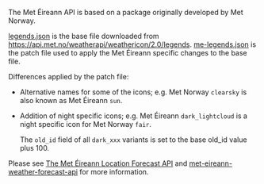 The Met Éireann API is based on a package originally developed by Met Norway.

[legends.json](legends.json) is the base file downloaded from https://api.met.no/weatherapi/weathericon/2.0/legends.
[me-legends.json](me-legends.json) is the patch file used to apply the Met Éireann specific changes to the base file.

Differences applied by the patch file:
- Alternative names for some of the icons; e.g. Met Norway `clearsky` is also known as Met Éireann `sun`.
- Addition of night specific icons; e.g. Met Éireann `dark_lightcloud` is a night specific icon for Met Norway `fair`.

    The `old_id` field of all `dark_xxx` variants is set to the base old_id value plus 100.    


Please see [The Met Éireann Location Forecast API](https://www.met.ie/Open_Data/Notes-on-API-XML-file_V6.odt) and [met-eireann-weather-forecast-api](https://data.gov.ie/dataset/met-eireann-weather-forecast-api) for more information.